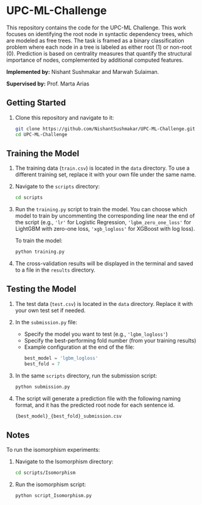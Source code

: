 # UPC-ML-Challenge

This repository contains the code for the UPC-ML Challenge. This work focuses on identifying the root node in syntactic dependency trees, which are modeled as
free trees. The task is framed as a binary classification problem where each node in a tree is labeled as either root (1) or non-root (0). Prediction is based on centrality measures that quantify the structural importance of nodes, complemented by additional computed features.

**Implemented by:** Nishant Sushmakar and Marwah Sulaiman. 

**Supervised by:** Prof. Marta Arias

## Getting Started

1. Clone this repository and navigate to it:
   ```bash
   git clone https://github.com/NishantSushmakar/UPC-ML-Challenge.git
   cd UPC-ML-Challenge

## Training the Model

1. The training data (`train.csv`) is located in the `data` directory. To use a different training set, replace it with your own file under the same name.

2. Navigate to the `scripts` directory:
   ```bash
   cd scripts

3. Run the `training.py` script to train the model. You can choose which model to train by uncommenting the corresponding line near the end of the script (e.g., `'lr'` for Logistic Regression, `'lgbm_zero_one_loss'` for LightGBM with zero-one loss, `'xgb_logloss'` for XGBoost with log loss).

   To train the model:

   ```bash
   python training.py

4. The cross-validation results will be displayed in the terminal and saved to a file in the `results` directory.


## Testing the Model

1. The test data (`test.csv`) is located in the `data` directory. Replace it with your own test set if needed.

2. In the `submission.py` file:
   - Specify the model you want to test (e.g., `'lgbm_logloss'`)
   - Specify the best-performing fold number (from your training results)
   - Example configuration at the end of the file:
     ```python
     best_model = 'lgbm_logloss'
     best_fold = 7 
     ```

3. In the same `scripts` directory, run the submission script:
   ```bash
   python submission.py
   
4. The script will generate a prediction file with the following naming format, and it has the predicted root node for each sentence id.
   ```bash
   {best_model}_{best_fold}_submission.csv

## Notes

To run the isomorphism experiments:

1. Navigate to the Isomorphism directory:
   ```bash
   cd scripts/Isomorphism
   ```
2. Run the isomorphism script:
   ```bash
   python script_Isomorphism.py
   ```
